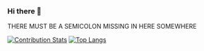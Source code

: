 ### Hi there 👋

THERE MUST BE A SEMICOLON MISSING IN HERE SOMEWHERE

<!--
**viikkkas/viikkkas** is a ✨ _special_ ✨ repository because its `README.md` (this file) appears on your GitHub profile.

Here are some ideas to get you started:

- 🔭 I’m currently working on ...
- 🌱 I’m currently learning ...
- 👯 I’m looking to collaborate on ...
- 🤔 I’m looking for help with ...
- 💬 Ask me about ...
- 📫 How to reach me: ...
- 😄 Pronouns: ...
- ⚡ Fun fact: ...
-->
[![Contribution Stats](https://github-contribution-stats.vercel.app/api/?username=viikkkas)](https://github.com/LordDashMe/github-contribution-stats/)  [![Top Langs](https://github-readme-stats.vercel.app/api/top-langs/?username=viikkkas)](https://github.com/anuraghazra/github-readme-stats)

